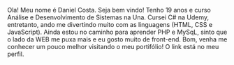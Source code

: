 Ola! Meu nome é Daniel Costa. Seja bem vindo!
Tenho 19 anos e curso Análise e Desenvolvimento de Sistemas na Una. 
Cursei C# na Udemy, entretanto, ando me divertindo muito com as linguagens (HTML, CSS e JavaScript). 
Ainda estou no caminho para aprender PHP e MySqL, sinto que o lado da WEB me puxa mais e eu gosto muito de front-end.
Bom, venha me conhecer um pouco melhor visitando o meu portifólio! O link está no meu perfil.
